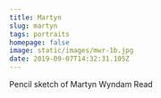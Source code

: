 ```yaml
---
title: Martyn
slug: martyn
tags: portraits
homepage: false
image: static/images/mwr-1b.jpg
date: 2019-09-07T14:32:31.105Z
---
```

Pencil sketch of Martyn Wyndam Read
